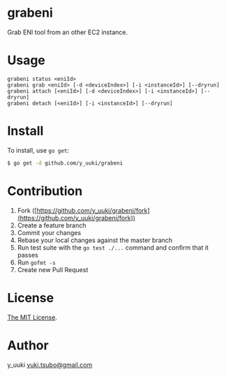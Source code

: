 grabeni
=======

Grab ENI tool from an other EC2 instance.

# Usage

```
grabeni status <eniId>
grabeni grab <eniId> [-d <deviceIndex>] [-i <instanceId>] [--dryrun]
grabeni attach [<eniId>] [-d <deviceIndex>] [-i <instanceId>] [--dryrun]
grabeni detach [<eniId>] [-i <instanceId>] [--dryrun]
```

# Install

To install, use `go get`:

```bash
$ go get -d github.com/y_uuki/grabeni
```

# Contribution

1. Fork ([https://github.com/y_uuki/grabeni/fork](https://github.com/y_uuki/grabeni/fork))
1. Create a feature branch
1. Commit your changes
1. Rebase your local changes against the master branch
1. Run test suite with the `go test ./...` command and confirm that it passes
1. Run `gofmt -s`
1. Create new Pull Request

# License

[The MIT License](./LICENSE).

# Author

y_uuki <yuki.tsubo@gmail.com>
